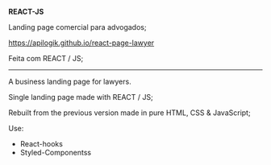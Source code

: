 **REACT-JS**

Landing page comercial para advogados;

https://apilogik.github.io/react-page-lawyer

Feita com REACT / JS;

--------------------------------------------

A business landing page for lawyers.

Single landing page made with REACT / JS;

Rebuilt from the previous version made in pure HTML, CSS & JavaScript;

Use:
 - React-hooks
 - Styled-Componentss